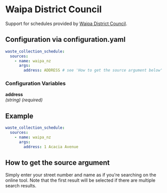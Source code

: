 # Waipa District Council

Support for schedules provided by [Waipa District Council](https://aucklandcouncil.govt.nz/).

## Configuration via configuration.yaml

```yaml
waste_collection_schedule:
  sources:
    - name: waipa_nz
      args:
        address: ADDRESS # see 'How to get the source argument below'
```

### Configuration Variables

**address**<br>
*(string) (required)*

## Example

```yaml
waste_collection_schedule:
  sources:
    - name: waipa_nz
      args:
        address: 1 Acacia Avenue
```

## How to get the source argument

Simply enter your street number and name as if you're searching on the online tool. Note that the first result will be selected if there are multiple search results.
